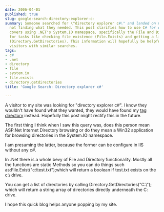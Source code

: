 ```yaml
---
date: 2006-04-01
published: true
slug: google-search-directory-explorer-c-
summary: Someone searched for \"directory explorer c#\" and landed on my site, likely
  not finding what they needed. This post clarifies how to use C# for directory exploration.  It
  covers using .NET's System.IO namespace, specifically the File and Directory classes,
  for tasks like checking file existence (File.Exists) and getting a list of subdirectories
  (Directory.GetDirectories). This information will hopefully be helpful to future
  visitors with similar searches.
tags:
- c#
- .net
- directory
- file
- system.io
- file.exists
- directory.getdirectories
title: 'Google Search: Directory explorer c#'

---
```

A visitor to my site was looking for "directory explorer c#".  I know they wouldn't have found what they wanted, they would have found my <a href="http://www.kinlan.co.uk/tag%20directory">tag directory</a> instead.  Hopefully this post might rectify this in the future.<p />The first thing I think when I saw this query was, does this person mean ASP.Net Internet Directory browsing or do they mean a Win32 application for browsing directories in the System.IO namespace.<p />I am presuming the latter, because the former can be configure in IIS without any c#.<p />In .Net there is a whole bevy of File and Directory functionality.  Mostly all the functions are static Methods so you can do things such as:File.Exist("c:\\test.txt");which will return a boolean if test.txt exists on the c:\ drive.<p />You can get a list of directories by calling Directory.GetDirectories("C:\\"); which will return a string array of directories directly underneath the C: drive.<p />I hope this quick blog helps anyone popping by my site.<p />

